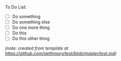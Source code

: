 To Do List:

- [ ] Do something
- [ ] Do something else
- [ ] Do one more thing
- [ ] Do this
- [ ] Do this other thing

*(note: created from template at https://github.com/iwithmory/test/blob/master/test.md)*
